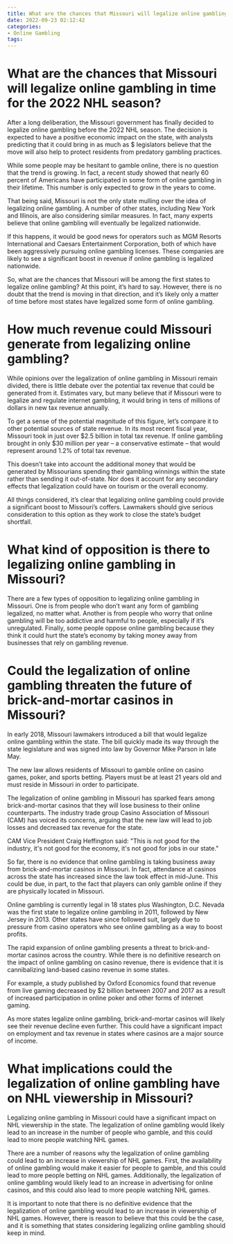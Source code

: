 ```yaml
---
title: What are the chances that Missouri will legalize online gambling in time for the 2022 NHL season
date: 2022-09-23 02:12:42
categories:
- Online Gambling
tags:
---
```



#  What are the chances that Missouri will legalize online gambling in time for the 2022 NHL season?

After a long deliberation, the Missouri government has finally decided to legalize online gambling before the 2022 NHL season. The decision is expected to have a positive economic impact on the state, with analysts predicting that it could bring in as much as $ legislators believe that the move will also help to protect residents from predatory gambling practices.

While some people may be hesitant to gamble online, there is no question that the trend is growing. In fact, a recent study showed that nearly 60 percent of Americans have participated in some form of online gambling in their lifetime. This number is only expected to grow in the years to come.

That being said, Missouri is not the only state mulling over the idea of legalizing online gambling. A number of other states, including New York and Illinois, are also considering similar measures. In fact, many experts believe that online gambling will eventually be legalized nationwide.

If this happens, it would be good news for operators such as MGM Resorts International and Caesars Entertainment Corporation, both of which have been aggressively pursuing online gambling licenses. These companies are likely to see a significant boost in revenue if online gambling is legalized nationwide.

So, what are the chances that Missouri will be among the first states to legalize online gambling? At this point, it’s hard to say. However, there is no doubt that the trend is moving in that direction, and it’s likely only a matter of time before most states have legalized some form of online gambling.

#  How much revenue could Missouri generate from legalizing online gambling?

While opinions over the legalization of online gambling in Missouri remain divided, there is little debate over the potential tax revenue that could be generated from it. Estimates vary, but many believe that if Missouri were to legalize and regulate internet gambling, it would bring in tens of millions of dollars in new tax revenue annually.

To get a sense of the potential magnitude of this figure, let’s compare it to other potential sources of state revenue. In its most recent fiscal year, Missouri took in just over $2.5 billion in total tax revenue. If online gambling brought in only $30 million per year – a conservative estimate – that would represent around 1.2% of total tax revenue.

This doesn’t take into account the additional money that would be generated by Missourians spending their gambling winnings within the state rather than sending it out-of-state. Nor does it account for any secondary effects that legalization could have on tourism or the overall economy.

All things considered, it’s clear that legalizing online gambling could provide a significant boost to Missouri’s coffers. Lawmakers should give serious consideration to this option as they work to close the state’s budget shortfall.

#  What kind of opposition is there to legalizing online gambling in Missouri?

There are a few types of opposition to legalizing online gambling in Missouri. One is from people who don’t want any form of gambling legalized, no matter what. Another is from people who worry that online gambling will be too addictive and harmful to people, especially if it’s unregulated. Finally, some people oppose online gambling because they think it could hurt the state’s economy by taking money away from businesses that rely on gambling revenue.

#  Could the legalization of online gambling threaten the future of brick-and-mortar casinos in Missouri?

In early 2018, Missouri lawmakers introduced a bill that would legalize online gambling within the state. The bill quickly made its way through the state legislature and was signed into law by Governor Mike Parson in late May.

The new law allows residents of Missouri to gamble online on casino games, poker, and sports betting. Players must be at least 21 years old and must reside in Missouri in order to participate.

The legalization of online gambling in Missouri has sparked fears among brick-and-mortar casinos that they will lose business to their online counterparts. The industry trade group Casino Association of Missouri (CAM) has voiced its concerns, arguing that the new law will lead to job losses and decreased tax revenue for the state.

CAM Vice President Craig Heffington said: "This is not good for the industry, it's not good for the economy, it's not good for jobs in our state."

So far, there is no evidence that online gambling is taking business away from brick-and-mortar casinos in Missouri. In fact, attendance at casinos across the state has increased since the law took effect in mid-June. This could be due, in part, to the fact that players can only gamble online if they are physically located in Missouri.

Online gambling is currently legal in 18 states plus Washington, D.C. Nevada was the first state to legalize online gambling in 2011, followed by New Jersey in 2013. Other states have since followed suit, largely due to pressure from casino operators who see online gambling as a way to boost profits.

The rapid expansion of online gambling presents a threat to brick-and-mortar casinos across the country. While there is no definitive research on the impact of online gambling on casino revenue, there is evidence that it is cannibalizing land-based casino revenue in some states.

For example, a study published by Oxford Economics found that revenue from live gaming decreased by $2 billion between 2007 and 2017 as a result of increased participation in online poker and other forms of internet gaming.

As more states legalize online gambling, brick-and-mortar casinos will likely see their revenue decline even further. This could have a significant impact on employment and tax revenue in states where casinos are a major source of income.

#  What implications could the legalization of online gambling have on NHL viewership in Missouri?

Legalizing online gambling in Missouri could have a significant impact on NHL viewership in the state. The legalization of online gambling would likely lead to an increase in the number of people who gamble, and this could lead to more people watching NHL games.

There are a number of reasons why the legalization of online gambling could lead to an increase in viewership of NHL games. First, the availability of online gambling would make it easier for people to gamble, and this could lead to more people betting on NHL games. Additionally, the legalization of online gambling would likely lead to an increase in advertising for online casinos, and this could also lead to more people watching NHL games.

It is important to note that there is no definitive evidence that the legalization of online gambling would lead to an increase in viewership of NHL games. However, there is reason to believe that this could be the case, and it is something that states considering legalizing online gambling should keep in mind.